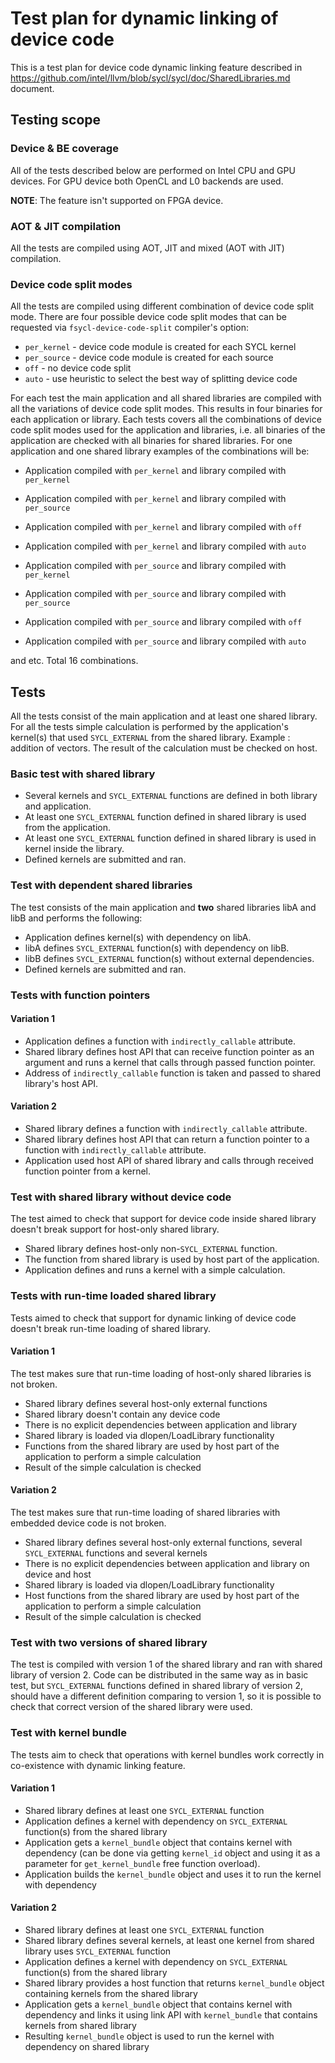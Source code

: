 # Test plan for dynamic linking of device code

This is a test plan for device code dynamic linking feature described in
https://github.com/intel/llvm/blob/sycl/sycl/doc/SharedLibraries.md document.

## Testing scope

### Device & BE coverage

All of the tests described below are performed on Intel CPU and GPU devices.
For GPU device both OpenCL and L0 backends are used.

**NOTE**: The feature isn't supported on FPGA device.

### AOT & JIT compilation

All the tests are compiled using AOT, JIT and mixed (AOT with JIT) compilation.

### Device code split modes

All the tests are compiled using different combination of device code split
mode.
There are four possible device code split modes that can be requested via
`fsycl-device-code-split` compiler's option:
- `per_kernel` - device code module is created for each SYCL kernel
- `per_source` - device code module is created for each source
- `off` - no device code split
- `auto` - use heuristic to select the best way of splitting device code

For each test the main application and all shared libraries are compiled with
all the variations of device code split modes. This results in four binaries for
each application or library.
Each tests covers all the combinations of device code split modes used for
the application and libraries, i.e. all binaries of the application are checked
with all binaries for shared libraries.
For one application and one shared library examples of the combinations will be:
- Application compiled with `per_kernel` and library compiled with `per_kernel`
- Application compiled with `per_kernel` and library compiled with `per_source`
- Application compiled with `per_kernel` and library compiled with `off`
- Application compiled with `per_kernel` and library compiled with `auto`

- Application compiled with `per_source` and library compiled with `per_kernel`
- Application compiled with `per_source` and library compiled with `per_source`
- Application compiled with `per_source` and library compiled with `off`
- Application compiled with `per_source` and library compiled with `auto`

and etc. Total 16 combinations.

## Tests

All the tests consist of the main application and at least one shared library.
For all the tests simple calculation is performed by the application's kernel(s)
that used `SYCL_EXTERNAL` from the shared library. Example : addition of
vectors.
The result of the calculation must be checked on host.

### Basic test with shared library

- Several kernels and `SYCL_EXTERNAL` functions are defined in both library and
  application.
- At least one `SYCL_EXTERNAL` function defined in shared library is used from
  the application.
- At least one `SYCL_EXTERNAL` function defined in shared library is used in
  kernel inside the library.
- Defined kernels are submitted and ran.

### Test with dependent shared libraries

The test consists of the main application and **two** shared libraries libA and
libB and performs the following:
- Application defines kernel(s) with dependency on libA.
- libA defines `SYCL_EXTERNAL` function(s) with dependency on libB.
- libB defines `SYCL_EXTERNAL` function(s) without external dependencies.
- Defined kernels are submitted and ran.

### Tests with function pointers

#### Variation 1

- Application defines a function with `indirectly_callable` attribute.
- Shared library defines host API that can receive function pointer as an
  argument and runs a kernel that calls through passed function pointer.
- Address of `indirectly_callable` function is taken and passed to shared
  library's host API.

#### Variation 2

- Shared library defines a function with `indirectly_callable` attribute.
- Shared library defines host API that can return a function pointer to
  a function with `indirectly_callable` attribute.
- Application used host API of shared library and calls through received
  function pointer from a kernel.

### Test with shared library without device code

The test aimed to check that support for device code inside shared library
doesn't break support for host-only shared library.

- Shared library defines host-only non-`SYCL_EXTERNAL` function.
- The function from shared library is used by host part of the application.
- Application defines and runs a kernel with a simple calculation.

### Tests with run-time loaded shared library

Tests aimed to check that support for dynamic linking of device code doesn't
break run-time loading of shared library.

#### Variation 1

The test makes sure that run-time loading of host-only shared libraries is
not broken.

- Shared library defines several host-only external functions
- Shared library doesn't contain any device code
- There is no explicit dependencies between application and library
- Shared library is loaded via dlopen/LoadLibrary functionality
- Functions from the shared library are used by host part of the application
  to perform a simple calculation
- Result of the simple calculation is checked

#### Variation 2

The test makes sure that run-time loading of shared libraries with embedded
device code is not broken.

- Shared library defines several host-only external functions, several
  `SYCL_EXTERNAL` functions and several kernels
- There is no explicit dependencies between application and library on
  device and host
- Shared library is loaded via dlopen/LoadLibrary functionality
- Host functions from the shared library are used by host part of the
  application to perform a simple calculation
- Result of the simple calculation is checked

### Test with two versions of shared library

The test is compiled with version 1 of the shared library and ran with
shared library of version 2.
Code can be distributed in the same way as in basic test, but `SYCL_EXTERNAL`
functions defined in shared library of version 2, should have a different
definition comparing to version 1, so it is possible to check that correct
version of the shared library were used.

### Test with kernel bundle

The tests aim to check that operations with kernel bundles work correctly in
co-existence with dynamic linking feature.

#### Variation 1

- Shared library defines at least one `SYCL_EXTERNAL` function
- Application defines a kernel with dependency on `SYCL_EXTERNAL` function(s)
  from the shared library
- Application gets a `kernel_bundle` object that contains kernel with
  dependency (can be done via getting `kernel_id` object and using it as a
  parameter for `get_kernel_bundle` free function overload).
- Application builds the `kernel_bundle` object and uses it to run the kernel
  with dependency

#### Variation 2

- Shared library defines at least one `SYCL_EXTERNAL` function
- Shared library defines several kernels, at least one kernel from shared
  library uses `SYCL_EXTERNAL` function
- Application defines a kernel with dependency on `SYCL_EXTERNAL` function(s)
  from the shared library
- Shared library provides a host function that returns `kernel_bundle` object
  containing kernels from the shared library
- Application gets a `kernel_bundle` object that contains kernel with
  dependency and links it using link API with `kernel_bundle` that contains
  kernels from shared library
- Resulting `kernel_bundle` object is used to run the kernel with dependency
  on shared library
